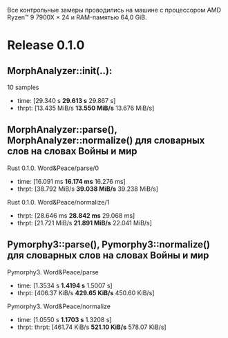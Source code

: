 Все контрольные замеры проводились на машине с процессором AMD Ryzen™ 9 7900X × 24 и RAM-памятью 64,0 GiB.

# Release 0.1.0
## MorphAnalyzer::init(..):
10 samples

- time:   [29.340 s **29.613 s** 29.867 s]
- thrpt:  [13.435 MiB/s **13.550 MiB/s** 13.676 MiB/s]

## MorphAnalyzer::parse(), MorphAnalyzer::normalize() для словарных слов на словах Войны и мир

Rust 0.1.0. Word&Peace/parse/0
- time:   [16.091 ms **16.174 ms** 16.276 ms]
- thrpt:  [38.792 MiB/s **39.038 MiB/s** 39.238 MiB/s]

Rust 0.1.0. Word&Peace/normalize/1
- thrpt:  [28.646 ms **28.842 ms** 29.068 ms]
- thrpt:  [21.721 MiB/s **21.891 MiB/s** 22.041 MiB/s]

## Pymorphy3::parse(), Pymorphy3::normalize() для словарных слов на словах Войны и мир

Pymorphy3. Word&Peace/parse
- time:   [1.3534 s **1.4194 s** 1.5007 s]
- thrpt:  [406.37 KiB/s **429.65 KiB/s** 450.60 KiB/s]

Pymorphy3. Word&Peace/normalize
- time:   [1.0550 s **1.1703 s** 1.3208 s]
- thrpt:  thrpt:  [461.74 KiB/s **521.10 KiB/s** 578.07 KiB/s]